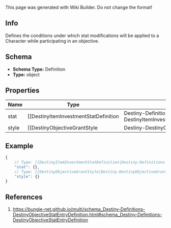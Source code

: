 <span class="wiki-builder">This page was generated with Wiki Builder. Do not change the format!</span>

## Info
Defines the conditions under which stat modifications will be applied to a Character while participating in an objective.

## Schema
* **Schema Type:** Definition
* **Type:** object

## Properties
Name | Type | Description
---- | ---- | -----------
stat | [[DestinyItemInvestmentStatDefinition|Destiny-Definitions-DestinyItemInvestmentStatDefinition]]:Definition | The stat being modified, and the value used.
style | [[DestinyObjectiveGrantStyle|Destiny-DestinyObjectiveGrantStyle]]:Enum | Whether it will be applied as long as the objective is active, when it's completed, or until it's completed.

## Example
```javascript
{
    // Type: [[DestinyItemInvestmentStatDefinition|Destiny-Definitions-DestinyItemInvestmentStatDefinition]]:Definition
    "stat": {},
    // Type: [[DestinyObjectiveGrantStyle|Destiny-DestinyObjectiveGrantStyle]]:Enum
    "style": {}
}

```

## References
1. https://bungie-net.github.io/multi/schema_Destiny-Definitions-DestinyObjectiveStatEntryDefinition.html#schema_Destiny-Definitions-DestinyObjectiveStatEntryDefinition
